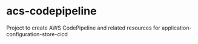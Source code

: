 # acs-codepipeline
Project to create AWS CodePipeline and related resources for application-configuration-store-cicd
